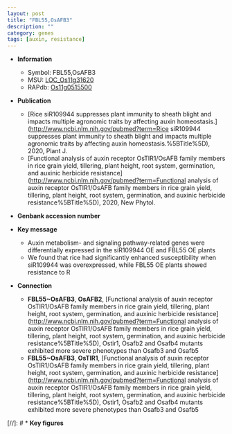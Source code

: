 ```yaml
---
layout: post
title: "FBL55,OsAFB3"
description: ""
category: genes
tags: [auxin, resistance]
---
```


* **Information**  
    + Symbol: FBL55,OsAFB3  
    + MSU: [LOC_Os11g31620](http://rice.plantbiology.msu.edu/cgi-bin/ORF_infopage.cgi?orf=LOC_Os11g31620)  
    + RAPdb: [Os11g0515500](http://rapdb.dna.affrc.go.jp/viewer/gbrowse_details/irgsp1?name=Os11g0515500)  

* **Publication**  
    + [Rice siR109944 suppresses plant immunity to sheath blight and impacts multiple agronomic traits by affecting auxin homeostasis.](http://www.ncbi.nlm.nih.gov/pubmed?term=Rice siR109944 suppresses plant immunity to sheath blight and impacts multiple agronomic traits by affecting auxin homeostasis.%5BTitle%5D), 2020, Plant J.
    + [Functional analysis of auxin receptor OsTIR1/OsAFB family members in rice grain yield, tillering, plant height, root system, germination, and auxinic herbicide resistance](http://www.ncbi.nlm.nih.gov/pubmed?term=Functional analysis of auxin receptor OsTIR1/OsAFB family members in rice grain yield, tillering, plant height, root system, germination, and auxinic herbicide resistance%5BTitle%5D), 2020, New Phytol.

* **Genbank accession number**  

* **Key message**  
    + Auxin metabolism- and signaling pathway-related genes were differentially expressed in the siR109944 OE and FBL55 OE plants
    + We found that rice had significantly enhanced susceptibility when siR109944 was overexpressed, while FBL55 OE plants showed resistance to R

* **Connection**  
    + __FBL55~OsAFB3__, __OsAFB2__, [Functional analysis of auxin receptor OsTIR1/OsAFB family members in rice grain yield, tillering, plant height, root system, germination, and auxinic herbicide resistance](http://www.ncbi.nlm.nih.gov/pubmed?term=Functional analysis of auxin receptor OsTIR1/OsAFB family members in rice grain yield, tillering, plant height, root system, germination, and auxinic herbicide resistance%5BTitle%5D),  Ostir1, Osafb2 and Osafb4 mutants exhibited more severe phenotypes than Osafb3 and Osafb5
    + __FBL55~OsAFB3__, __OsTIR1__, [Functional analysis of auxin receptor OsTIR1/OsAFB family members in rice grain yield, tillering, plant height, root system, germination, and auxinic herbicide resistance](http://www.ncbi.nlm.nih.gov/pubmed?term=Functional analysis of auxin receptor OsTIR1/OsAFB family members in rice grain yield, tillering, plant height, root system, germination, and auxinic herbicide resistance%5BTitle%5D),  Ostir1, Osafb2 and Osafb4 mutants exhibited more severe phenotypes than Osafb3 and Osafb5

[//]: # * **Key figures**  


